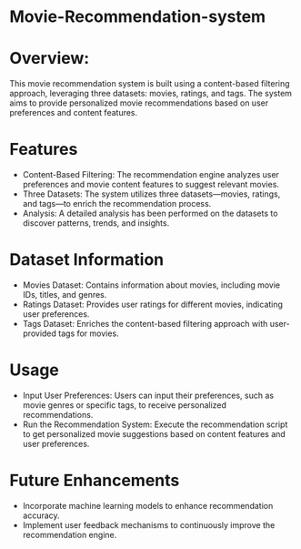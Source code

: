 # Movie-Recommendation-system

# Overview:
This movie recommendation system is built using a content-based filtering approach, leveraging three datasets: movies, ratings, and tags. The system aims to provide personalized movie recommendations based on user preferences and content features.

# Features
- Content-Based Filtering: The recommendation engine analyzes user preferences and movie content features to suggest relevant movies.
- Three Datasets: The system utilizes three datasets—movies, ratings, and tags—to enrich the recommendation process.
- Analysis: A detailed analysis has been performed on the datasets to discover patterns, trends, and insights.

# Dataset Information
- Movies Dataset: Contains information about movies, including movie IDs, titles, and genres.
- Ratings Dataset: Provides user ratings for different movies, indicating user preferences.
- Tags Dataset: Enriches the content-based filtering approach with user-provided tags for movies.

# Usage
- Input User Preferences:
Users can input their preferences, such as movie genres or specific tags, to receive personalized recommendations.
- Run the Recommendation System:
Execute the recommendation script to get personalized movie suggestions based on content features and user preferences.

# Future Enhancements
- Incorporate machine learning models to enhance recommendation accuracy.
- Implement user feedback mechanisms to continuously improve the recommendation engine.


